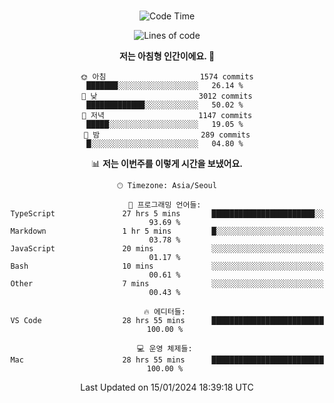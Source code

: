 <div align="center">

<br />

 <!--START_SECTION:waka-->
![Code Time](http://img.shields.io/badge/Code%20Time-1%2C930%20hrs%2016%20mins-blue)

![Lines of code](https://img.shields.io/badge/%EC%A0%80%EB%8A%94%20%EC%97%AC%ED%83%9C%EA%B9%8C%EC%A7%80%20-3.7%20million%20%EC%A4%84%EC%9D%98%20%EC%BD%94%EB%93%9C%EB%A5%BC%20%EC%9E%91%EC%84%B1%ED%96%88%EC%96%B4%EC%9A%94.-blue)

**저는 아침형 인간이에요. 🐤** 

```text
🌞 아침                     1574 commits        ███████░░░░░░░░░░░░░░░░░░   26.14 % 
🌆 낮　                     3012 commits        █████████████░░░░░░░░░░░░   50.02 % 
🌃 저녁                     1147 commits        █████░░░░░░░░░░░░░░░░░░░░   19.05 % 
🌙 밤　                     289 commits         █░░░░░░░░░░░░░░░░░░░░░░░░   04.80 % 
```


📊 **저는 이번주를 이렇게 시간을 보냈어요.** 

```text
🕑︎ Timezone: Asia/Seoul

💬 프로그래밍 언어들: 
TypeScript               27 hrs 5 mins       ███████████████████████░░   93.69 % 
Markdown                 1 hr 5 mins         █░░░░░░░░░░░░░░░░░░░░░░░░   03.78 % 
JavaScript               20 mins             ░░░░░░░░░░░░░░░░░░░░░░░░░   01.17 % 
Bash                     10 mins             ░░░░░░░░░░░░░░░░░░░░░░░░░   00.61 % 
Other                    7 mins              ░░░░░░░░░░░░░░░░░░░░░░░░░   00.43 % 

🔥 에디터들: 
VS Code                  28 hrs 55 mins      █████████████████████████   100.00 % 

💻 운영 체제들: 
Mac                      28 hrs 55 mins      █████████████████████████   100.00 % 
```


 Last Updated on 15/01/2024 18:39:18 UTC
<!--END_SECTION:waka-->

</div>
